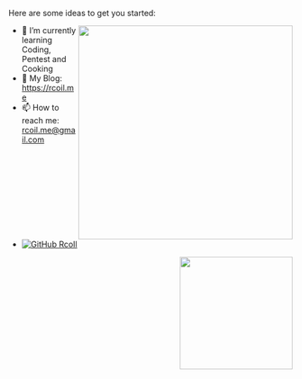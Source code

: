 <!--
**RcoIl/rcoil** is a ✨ _special_ ✨ repository because its `README.md` (this file) appears on your GitHub profile.

Here are some ideas to get you started:

- 🔭 I’m currently working on ...
- 🌱 I’m currently learning ...
- 👯 I’m looking to collaborate on ...
- 🤔 I’m looking for help with ...
- 💬 Ask me about ...
- 📫 How to reach me: ...
- 😄 Pronouns: ...
- ⚡ Fun fact: ...
-->

Here are some ideas to get you started:

<img align='right' src="https://github-readme-stats.vercel.app/api?username=uknowsec&show_icons=true&theme=radical" width="380">

- 🌱 I’m currently learning Coding, Pentest and Cooking
- 👀 My Blog: https://rcoil.me
- 📫 How to reach me: rcoil.me@gmail.com
- [![GitHub RcoIl](https://img.shields.io/github/followers/rcoil?label=follower%20github&style=flat-square)](https://github.com/rcoil)


<img align='right' src="https://profile-counter.glitch.me/rcoil/count.svg" width="200">
